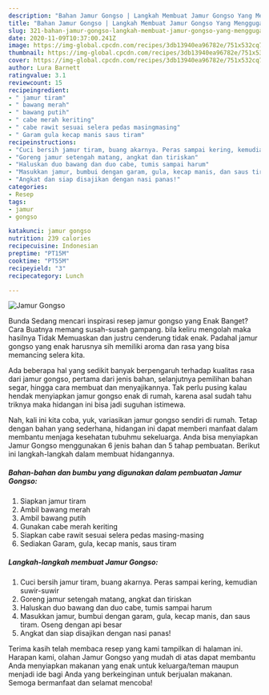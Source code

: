 ```yaml
---
description: "Bahan Jamur Gongso | Langkah Membuat Jamur Gongso Yang Menggugah Selera"
title: "Bahan Jamur Gongso | Langkah Membuat Jamur Gongso Yang Menggugah Selera"
slug: 321-bahan-jamur-gongso-langkah-membuat-jamur-gongso-yang-menggugah-selera
date: 2020-11-09T10:37:00.241Z
image: https://img-global.cpcdn.com/recipes/3db13940ea96782e/751x532cq70/jamur-gongso-foto-resep-utama.jpg
thumbnail: https://img-global.cpcdn.com/recipes/3db13940ea96782e/751x532cq70/jamur-gongso-foto-resep-utama.jpg
cover: https://img-global.cpcdn.com/recipes/3db13940ea96782e/751x532cq70/jamur-gongso-foto-resep-utama.jpg
author: Lura Barnett
ratingvalue: 3.1
reviewcount: 15
recipeingredient:
- " jamur tiram"
- " bawang merah"
- " bawang putih"
- " cabe merah keriting"
- " cabe rawit sesuai selera pedas masingmasing"
- " Garam gula kecap manis saus tiram"
recipeinstructions:
- "Cuci bersih jamur tiram, buang akarnya. Peras sampai kering, kemudian suwir-suwir"
- "Goreng jamur setengah matang, angkat dan tiriskan"
- "Haluskan duo bawang dan duo cabe, tumis sampai harum"
- "Masukkan jamur, bumbui dengan garam, gula, kecap manis, dan saus tiram. Oseng dengan api besar"
- "Angkat dan siap disajikan dengan nasi panas!"
categories:
- Resep
tags:
- jamur
- gongso

katakunci: jamur gongso 
nutrition: 239 calories
recipecuisine: Indonesian
preptime: "PT15M"
cooktime: "PT55M"
recipeyield: "3"
recipecategory: Lunch

---
```



![Jamur Gongso](https://img-global.cpcdn.com/recipes/3db13940ea96782e/751x532cq70/jamur-gongso-foto-resep-utama.jpg)

Bunda Sedang mencari inspirasi resep jamur gongso yang Enak Banget? Cara Buatnya memang susah-susah gampang. bila keliru mengolah maka hasilnya Tidak Memuaskan dan justru cenderung tidak enak. Padahal jamur gongso yang enak harusnya sih memiliki aroma dan rasa yang bisa memancing selera kita.

Ada beberapa hal yang sedikit banyak berpengaruh terhadap kualitas rasa dari jamur gongso, pertama dari jenis bahan, selanjutnya pemilihan bahan segar, hingga cara membuat dan menyajikannya. Tak perlu pusing kalau hendak menyiapkan jamur gongso enak di rumah, karena asal sudah tahu triknya maka hidangan ini bisa jadi suguhan istimewa.




Nah, kali ini kita coba, yuk, variasikan jamur gongso sendiri di rumah. Tetap dengan bahan yang sederhana, hidangan ini dapat memberi manfaat dalam membantu menjaga kesehatan tubuhmu sekeluarga. Anda bisa menyiapkan Jamur Gongso menggunakan 6 jenis bahan dan 5 tahap pembuatan. Berikut ini langkah-langkah dalam membuat hidangannya.

<!--inarticleads1-->

##### Bahan-bahan dan bumbu yang digunakan dalam pembuatan Jamur Gongso:

1. Siapkan  jamur tiram
1. Ambil  bawang merah
1. Ambil  bawang putih
1. Gunakan  cabe merah keriting
1. Siapkan  cabe rawit sesuai selera pedas masing-masing
1. Sediakan  Garam, gula, kecap manis, saus tiram




<!--inarticleads2-->

##### Langkah-langkah membuat Jamur Gongso:

1. Cuci bersih jamur tiram, buang akarnya. Peras sampai kering, kemudian suwir-suwir
1. Goreng jamur setengah matang, angkat dan tiriskan
1. Haluskan duo bawang dan duo cabe, tumis sampai harum
1. Masukkan jamur, bumbui dengan garam, gula, kecap manis, dan saus tiram. Oseng dengan api besar
1. Angkat dan siap disajikan dengan nasi panas!




Terima kasih telah membaca resep yang kami tampilkan di halaman ini. Harapan kami, olahan Jamur Gongso yang mudah di atas dapat membantu Anda menyiapkan makanan yang enak untuk keluarga/teman maupun menjadi ide bagi Anda yang berkeinginan untuk berjualan makanan. Semoga bermanfaat dan selamat mencoba!
